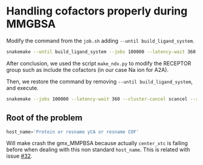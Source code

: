 # Handling cofactors properly during MMGBSA

Modify the command from the `job.sh` adding `--until build_ligand_system`.

```bash
snakemake --until build_ligand_system --jobs 100000 --latency-wait 360 --cluster-cancel scancel --rerun-incomplete --keep-incomplete --keep-going --cluster 'sbatch --partition=uds-hub --time=0-20:00:00 --gpus=1 --gres=gpu:1 --mem=5G --ntasks={threads} --cpus-per-task=1 --job-name=a2a.espaloma-0.3.1.{rule}.{jobid} --output=/scratch/uds_alma015/smaug/data/users/alejandro/simulation/BindFlow_simulations/A2A/mmpbsa/espaloma-0.3.1/slurm_logs/a2a.espaloma-0.3.1.{rule}.{jobid}.out --error=/scratch/uds_alma015/smaug/data/users/alejandro/simulation/BindFlow_simulations/A2A/mmpbsa/espaloma-0.3.1/slurm_logs/a2a.espaloma-0.3.1.{rule}.{jobid}.err'
```

After conclusion, we used the script `make_ndx.py` to modify the RECEPTOR group such as include the cofactors (in our case Na ion for A2A).

Then, we restore the command by removing `--until build_ligand_system`, and execute.

```bash
snakemake --jobs 100000 --latency-wait 360 --cluster-cancel scancel --rerun-incomplete --keep-incomplete --keep-going --cluster 'sbatch --partition=uds-hub --time=0-20:00:00 --gpus=1 --gres=gpu:1 --mem=5G --ntasks={threads} --cpus-per-task=1 --job-name=a2a.espaloma-0.3.1.{rule}.{jobid} --output=/scratch/uds_alma015/smaug/data/users/alejandro/simulation/BindFlow_simulations/A2A/mmpbsa/espaloma-0.3.1/slurm_logs/a2a.espaloma-0.3.1.{rule}.{jobid}.out --error=/scratch/uds_alma015/smaug/data/users/alejandro/simulation/BindFlow_simulations/A2A/mmpbsa/espaloma-0.3.1/slurm_logs/a2a.espaloma-0.3.1.{rule}.{jobid}.err'
```

## Root of the problem

```python
host_name='Protein or resname yCA or resname COF'
```

Will make crash the gmx_MMPBSA because actually `center_xtc` is failing before when dealing with this non standard `host_name`.
This is related with issue [#32](https://github.com/ale94mleon/BindFlow/issues/32).
